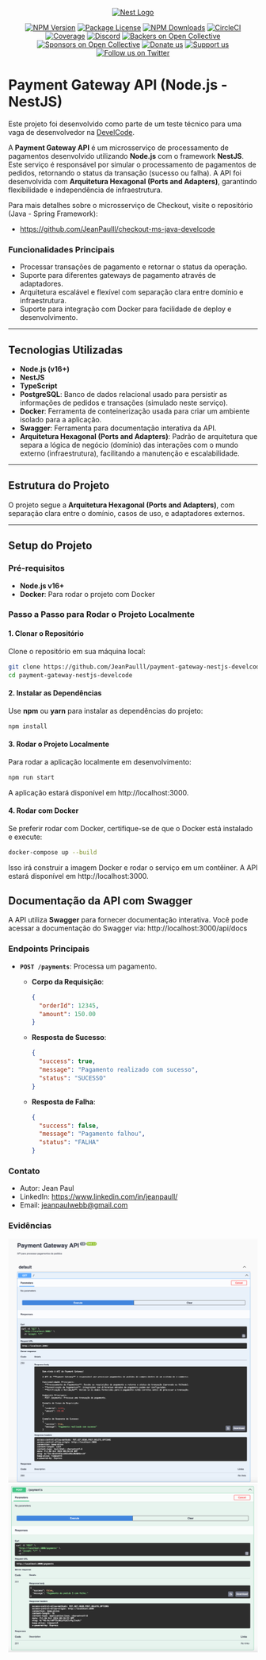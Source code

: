 <p align="center">
  <a href="http://nestjs.com/" target="blank"><img src="https://nestjs.com/img/logo-small.svg" width="120" alt="Nest Logo" /></a>
</p>

[circleci-image]: https://img.shields.io/circleci/build/github/nestjs/nest/master?token=abc123def456
[circleci-url]: https://circleci.com/gh/nestjs/nest

  <p align="center"></p>
    <p align="center">
<a href="https://www.npmjs.com/~nestjscore" target="_blank"><img src="https://img.shields.io/npm/v/@nestjs/core.svg" alt="NPM Version" /></a>
<a href="https://www.npmjs.com/~nestjscore" target="_blank"><img src="https://img.shields.io/npm/l/@nestjs/core.svg" alt="Package License" /></a>
<a href="https://www.npmjs.com/~nestjscore" target="_blank"><img src="https://img.shields.io/npm/dm/@nestjs/common.svg" alt="NPM Downloads" /></a>
<a href="https://circleci.com/gh/nestjs/nest" target="_blank"><img src="https://img.shields.io/circleci/build/github/nestjs/nest/master" alt="CircleCI" /></a>
<a href="https://coveralls.io/github/nestjs/nest?branch=master" target="_blank"><img src="https://coveralls.io/repos/github/nestjs/nest/badge.svg?branch=master#9" alt="Coverage" /></a>
<a href="https://discord.gg/G7Qnnhy" target="_blank"><img src="https://img.shields.io/badge/discord-online-brightgreen.svg" alt="Discord"/></a>
<a href="https://opencollective.com/nest#backer" target="_blank"><img src="https://opencollective.com/nest/backers/badge.svg" alt="Backers on Open Collective" /></a>
<a href="https://opencollective.com/nest#sponsor" target="_blank"><img src="https://opencollective.com/nest/sponsors/badge.svg" alt="Sponsors on Open Collective" /></a>
  <a href="https://paypal.me/kamilmysliwiec" target="_blank"><img src="https://img.shields.io/badge/Donate-PayPal-ff3f59.svg" alt="Donate us"/></a>
    <a href="https://opencollective.com/nest#sponsor"  target="_blank"><img src="https://img.shields.io/badge/Support%20us-Open%20Collective-41B883.svg" alt="Support us"></a>
  <a href="https://twitter.com/nestframework" target="_blank"><img src="https://img.shields.io/twitter/follow/nestframework.svg?style=social&label=Follow" alt="Follow us on Twitter"></a>
</p>
  <!--[![Backers on Open Collective](https://opencollective.com/nest/backers/badge.svg)](https://opencollective.com/nest#backer)
  [![Sponsors on Open Collective](https://opencollective.com/nest/sponsors/badge.svg)](https://opencollective.com/nest#sponsor)-->

# **Payment Gateway API (Node.js - NestJS)**

Este projeto foi desenvolvido como parte de um teste técnico para uma vaga de desenvolvedor na [DevelCode](https://www.develcode.com.br/).

A **Payment Gateway API** é um microsserviço de processamento de pagamentos desenvolvido utilizando **Node.js** com o framework **NestJS**. Este serviço é responsável por simular o processamento de pagamentos de pedidos, retornando o status da transação (sucesso ou falha). A API foi desenvolvida com **Arquitetura Hexagonal (Ports and Adapters)**, garantindo flexibilidade e independência de infraestrutura.

Para mais detalhes sobre o microsserviço de Checkout, visite o repositório (Java - Spring Framework):
- https://github.com/JeanPaulll/checkout-ms-java-develcode


### **Funcionalidades Principais**
- Processar transações de pagamento e retornar o status da operação.
- Suporte para diferentes gateways de pagamento através de adaptadores.
- Arquitetura escalável e flexível com separação clara entre domínio e infraestrutura.
- Suporte para integração com Docker para facilidade de deploy e desenvolvimento.

---

## **Tecnologias Utilizadas**

- **Node.js (v16+)**
- **NestJS**
- **TypeScript**
- **PostgreSQL**: Banco de dados relacional usado para persistir as informações de pedidos e transações (simulado neste serviço).
- **Docker**: Ferramenta de conteinerização usada para criar um ambiente isolado para a aplicação.
- **Swagger**: Ferramenta para documentação interativa da API.
- **Arquitetura Hexagonal (Ports and Adapters)**: Padrão de arquitetura que separa a lógica de negócio (domínio) das interações com o mundo externo (infraestrutura), facilitando a manutenção e escalabilidade.

---

## **Estrutura do Projeto**

O projeto segue a **Arquitetura Hexagonal (Ports and Adapters)**, com separação clara entre o domínio, casos de uso, e adaptadores externos.

---

## **Setup do Projeto**

### **Pré-requisitos**
- **Node.js v16+**
- **Docker**: Para rodar o projeto com Docker

### **Passo a Passo para Rodar o Projeto Localmente**

#### **1. Clonar o Repositório**
Clone o repositório em sua máquina local:

```bash
git clone https://github.com/JeanPaulll/payment-gateway-nestjs-develcode
cd payment-gateway-nestjs-develcode
```

#### **2. Instalar as Dependências**

Use **npm** ou **yarn** para instalar as dependências do projeto:

```bash
npm install
```

#### **3. Rodar o Projeto Localmente**

Para rodar a aplicação localmente em desenvolvimento:

```bash
npm run start
```

A aplicação estará disponível em http://localhost:3000.

#### **4. Rodar com Docker**

Se preferir rodar com Docker, certifique-se de que o Docker está instalado e execute:

```bash
docker-compose up --build
```
Isso irá construir a imagem Docker e rodar o serviço em um contêiner. A API estará disponível em http://localhost:3000.

## **Documentação da API com Swagger**

A API utiliza **Swagger** para fornecer documentação interativa. Você pode acessar a documentação do Swagger via: http://localhost:3000/api/docs

### **Endpoints Principais**

- **`POST /payments`**: Processa um pagamento.
    - **Corpo da Requisição**:
      ```json
      {
        "orderId": 12345,
        "amount": 150.00
      }
      ```
    - **Resposta de Sucesso**:
      ```json
      {
        "success": true,
        "message": "Pagamento realizado com sucesso",
        "status": "SUCESSO"
      }
      ```

    - **Resposta de Falha**:
      ```json
      {
        "success": false,
        "message": "Pagamento falhou",
        "status": "FALHA"
      }
      ```
      
### Contato

- Autor: Jean Paul
- LinkedIn: https://www.linkedin.com/in/jeanpaull/
- Email: jeanpaulwebb@gmail.com


### Evidências

![Projeto 1](https://raw.githubusercontent.com/JeanPaulll/payment-gateway-nestjs-develcode/refs/heads/master/prints/1.png)
![Projeto 2](https://raw.githubusercontent.com/JeanPaulll/payment-gateway-nestjs-develcode/refs/heads/master/prints/2.png)